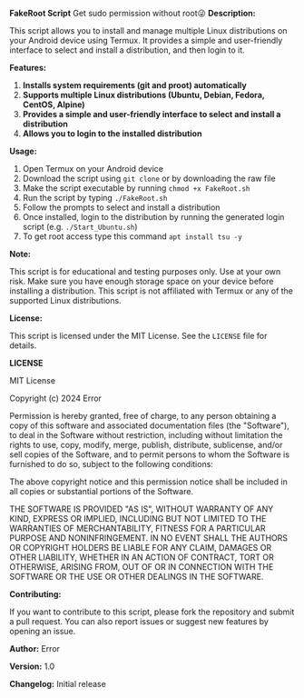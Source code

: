 **FakeRoot Script**
Get sudo permission without root😜
**Description:**

This script allows you to install and manage multiple Linux distributions on your Android device using Termux. It provides a simple and user-friendly interface to select and install a distribution, and then login to it.

**Features:**

1. **Installs system requirements (git and proot) automatically**
2. **Supports multiple Linux distributions (Ubuntu, Debian, Fedora, CentOS, Alpine)**
3. **Provides a simple and user-friendly interface to select and install a distribution**
4. **Allows you to login to the installed distribution**

**Usage:**

1. Open Termux on your Android device
2. Download the script using `git clone` or by downloading the raw file
3. Make the script executable by running `chmod +x FakeRoot.sh`
4. Run the script by typing `./FakeRoot.sh`
5. Follow the prompts to select and install a distribution
6. Once installed, login to the distribution by running the generated login script (e.g. `./Start_Ubuntu.sh`)
7. To get root access type this command `apt install tsu -y`
   
**Note:**

This script is for educational and testing purposes only. Use at your own risk.
Make sure you have enough storage space on your device before installing a distribution.
This script is not affiliated with Termux or any of the supported Linux distributions.

**License:**

This script is licensed under the MIT License. See the `LICENSE` file for details.

**LICENSE**

MIT License

Copyright (c) 2024 Error

Permission is hereby granted, free of charge, to any person obtaining a copy
of this software and associated documentation files (the "Software"), to deal
in the Software without restriction, including without limitation the rights
to use, copy, modify, merge, publish, distribute, sublicense, and/or sell
copies of the Software, and to permit persons to whom the Software is
furnished to do so, subject to the following conditions:

The above copyright notice and this permission notice shall be included in all
copies or substantial portions of the Software.

THE SOFTWARE IS PROVIDED "AS IS", WITHOUT WARRANTY OF ANY KIND, EXPRESS OR
IMPLIED, INCLUDING BUT NOT LIMITED TO THE WARRANTIES OF MERCHANTABILITY,
FITNESS FOR A PARTICULAR PURPOSE AND NONINFRINGEMENT. IN NO EVENT SHALL THE
AUTHORS OR COPYRIGHT HOLDERS BE LIABLE FOR ANY CLAIM, DAMAGES OR OTHER
LIABILITY, WHETHER IN AN ACTION OF CONTRACT, TORT OR OTHERWISE, ARISING FROM,
OUT OF OR IN CONNECTION WITH THE SOFTWARE OR THE USE OR OTHER DEALINGS IN THE
SOFTWARE.

**Contributing:**

If you want to contribute to this script, please fork the repository and submit a pull request. You can also report issues or suggest new features by opening an issue.

**Author:**
Error

**Version:**
1.0

**Changelog:**
Initial release
